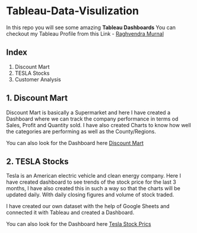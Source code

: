 # Tableau-Data-Visulization

In this repo you will see some amazing **Tableau Dashboards**
You can checkout my Tableau Profile from this Link - [Raghvendra Murnal](https://public.tableau.com/profile/raghvendra.murnal#!/)

## Index

1. Discount Mart
2. TESLA Stocks
3. Customer Analysis

## 1. Discount Mart

Discount Mart is basically a Supermarket and here I have created a Dashboard where we can track the company performance in terms od Sales, Profit and Quantity sold. I have also created Charts to know how well the categories are performing as well as the County/Regions.

You can also look for the Dashboard here [Discount Mart](https://public.tableau.com/profile/raghvendra.murnal#!/vizhome/DiscountMartSalesAnalytics_16031104306140/Dashboard1)

## 2. TESLA Stocks

Tesla is an American electric vehicle and clean energy company. Here I have created dashboard to see trends of the stock price for the last 3 months, I have also created this in such a way so that the charts will be updated daily. With daily closing figures and volume of stock traded.

I have created our own dataset with the help of Google Sheets and connected it with Tableau and created a Dashboard.

You can also look for the Dashboard here [Tesla Stock Prics](https://public.tableau.com/profile/raghvendra.murnal#!/vizhome/TESLAStockPriceDashboard/Dashboard1)
